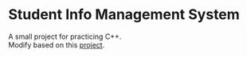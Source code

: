 # Student Info Management System
A small project for practicing C++.  
Modify based on this [project](https://github.com/AngryHacker/C_plus_plus_exercise.git).
